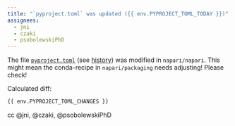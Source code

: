 ```yaml
---
title: "`pyproject.toml` was updated ({{ env.PYPROJECT_TOML_TODAY }})"
assignees:
  - jni
  - czaki
  - psobolewskiPhD
---
```


The file [`pyproject.toml`](https://github.com/napari/napari/blob/main/pyproject.toml) (see [history](https://github.com/napari/napari/commits/main/pyproject.toml)) was modified in `napari/napari`. This might mean the conda-recipe in `napari/packaging` needs adjusting! Please check!

Calculated diff:

```diff
{{ env.PYPROJECT_TOML_CHANGES }}
```

cc @jni, @czaki, @psobolewskiPhD

